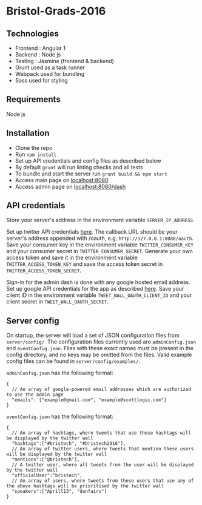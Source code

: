 # Bristol-Grads-2016

Technologies
---

- Frontend : Angular 1
- Backend : Node js
- Testing : Jasmine (frontend & backend)
- Grunt used as a task runner
- Webpack used for bundling
- Sass used for styling

Requirements
---

Node js

Installation
---

- Clone the repo
- Run `npm install`
- Set up API credentials and config files as described below
- By default `grunt` will run linting checks and all tests
- To bundle and start the server run `grunt build && npm start`
- Access main page on [localhost:8080](https://localhost:8080)
- Access admin page on [localhost:8080/dash](https://localhost:8080/dash)


API credentials
---

Store your server's address in the environment variable `SERVER_IP_ADDRESS`.

Set up twitter API credentials [here](https://apps.twitter.com/). The callback URL should be your server's address appended with /oauth, e.g. `http://127.0.0.1:8080/oauth`.
Save your consumer key in the environment variable `TWITTER_CONSUMER_KEY` and your consumer secret in `TWITTER_CONSUMER_SECRET`.
Generate your own access token and save it in the environment variable `TWITTER_ACCESS_TOKEN_KEY` and save the access token secret in `TWITTER_ACCESS_TOKEN_SECRET`.

Sign-in for the admin dash is done with any google hosted email address.
Set up google API credentials for the app as described [here](https://developers.google.com/identity/sign-in/web/devconsole-project).
Save your client ID in the environment variable `TWEET_WALL_OAUTH_CLIENT_ID` and your client secret in `TWEET_WALL_OAUTH_SECRET`.

Server config
---

On startup, the server will load a set of JSON configuration files from `server/config/`.
The configuration files currently used are `adminConfig.json` and `eventConfig.json`.
Files with these exact names must be present in the config directory, and no keys may be omitted from the files.
Valid example config files can be found in `server/config/examples/`.

`adminConfig.json` has the following format:

```JSON5
{
  // An array of google-powered email addresses which are authorized to use the admin page
  "emails": ["example@gmail.com", "example@scottlogic.com"]
}
```

`eventConfig.json` has the following format:
```JSON5
{ 
  // An array of hashtags, where tweets that use these hashtags will be displayed by the twitter wall
  "hashtags":["#bristech", "#bristech2016"],
  // An array of twitter users, where tweets that mention these users will be displayed by the twitter wall
  "mentions":["@bristech"],
  // A twitter user, where all tweets from the user will be displayed by the twitter wall
  "officialUser":"bristech",
  // An array of users, where tweets from these users that use any of the above hashtags will be prioritised by the twitter wall
  "speakers":["Aprill13", "danfairs"]
}
```
